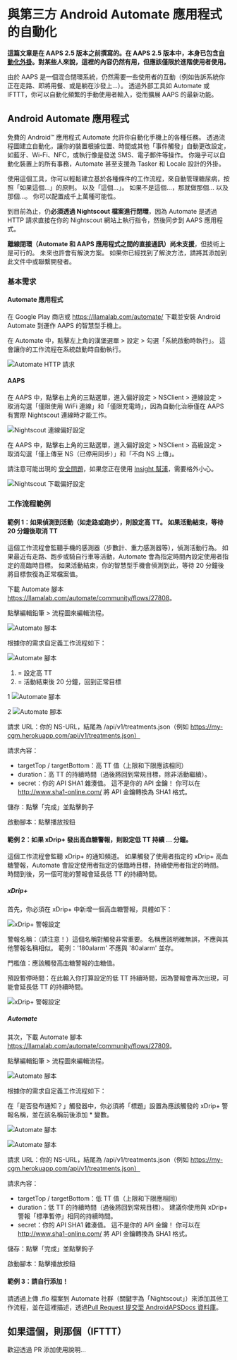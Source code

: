 # 與第三方 Android Automate 應用程式的自動化

**這篇文章是在 AAPS 2.5 版本之前撰寫的。在 AAPS 2.5 版本中，本身已包含[自動化外掛](../DailyLifeWithAaps/Automations.md)。對某些人來說，這裡的內容仍然有用，但應該僅限於進階使用者使用。**

由於 AAPS 是一個混合閉環系統，仍然需要一些使用者的互動（例如告訴系統你正在走路、即將用餐、或是躺在沙發上...）。 透過外部工具如 Automate 或 IFTTT，你可以自動化頻繁的手動使用者輸入，從而擴展 AAPS 的最新功能。

## Android Automate 應用程式

免費的 Android™ 應用程式 Automate 允許你自動化手機上的各種任務。 透過流程圖建立自動化，讓你的裝置根據位置、時間或其他「事件觸發」自動更改設定，如藍牙、Wi-Fi、NFC，或執行像是發送 SMS、電子郵件等操作。 你幾乎可以自動化裝置上的所有事務，Automate 甚至支援為 Tasker 和 Locale 設計的外掛。

使用這個工具，你可以輕鬆建立基於各種條件的工作流程，來自動管理糖尿病，按照「如果這個...」的原則。 以及「這個...」。 如果不是這個...，那就做那個... 以及那個...。 你可以配置成千上萬種可能性。

到目前為止，仍**必須透過 Nightscout 檔案進行閉環**，因為 Automate 是透過 HTTP 請求直接在你的 Nightscout 網站上執行指令，然後同步到 AAPS 應用程式。

**離線閉環（Automate 和 AAPS 應用程式之間的直接通訊）尚未支援**，但技術上是可行的。 未來也許會有解決方案。 如果你已經找到了解決方法，請將其添加到此文件中或聯繫開發者。

### 基本需求

#### Automate 應用程式

在 Google Play 商店或 <https://llamalab.com/automate/> 下載並安裝 Android Automate 到運作 AAPS 的智慧型手機上。

在 Automate 中，點擊左上角的漢堡選單 > 設定 > 勾選「系統啟動時執行」。 這會讓你的工作流程在系統啟動時自動執行。

![Automate HTTP 請求](../images/automate-app2.png)

#### AAPS

在 AAPS 中，點擊右上角的三點選單，進入偏好設定 > NSClient > 連線設定 > 取消勾選「僅限使用 WiFi 連線」和「僅限充電時」，因為自動化治療僅在 AAPS 有實際 Nightscout 連線時才能工作。

![Nightscout 連線偏好設定](../images/automate-aaps1.jpg)

在 AAPS 中，點擊右上角的三點選單，進入偏好設定 > NSClient > 高級設定 > 取消勾選「僅上傳至 NS（已停用同步）」和「不向 NS 上傳」。

請注意可能出現的 [安全問題](../SettingUpAaps/Nightscout.md#security-considerations)，如果您正在使用 [Insight 幫浦](../CompatiblePumps/Accu-Chek-Insight-Pump.md#settings-in-aaps)，需要格外小心。

![Nightscout 下載偏好設定](../images/automate-aaps2.jpg)

### 工作流程範例

#### 範例 1：如果偵測到活動（如走路或跑步），則設定高 TT。 如果活動結束，等待 20 分鐘後取消 TT

這個工作流程會監聽手機的感測器（步數計、重力感測器等），偵測活動行為。 如果最近有走路、跑步或騎自行車等活動，Automate 會為指定時間內設定使用者指定的高臨時目標。 如果活動結束，你的智慧型手機會偵測到此，等待 20 分鐘後將目標恢復為正常檔案值。

下載 Automate 腳本 <https://llamalab.com/automate/community/flows/27808>。

點擊編輯鉛筆 > 流程圖來編輯流程。

![Automate 腳本](../images/automate-app3.png)

根據你的需求自定義工作流程如下：

![Automate 腳本](../images/automate-app6.png)

1. = 設定高 TT
2. = 活動結束後 20 分鐘，回到正常目標

1 ![Automate 腳本](../images/automate-app1.png)

2 ![Automate 腳本](../images/automate-app5.png)

請求 URL：你的 NS-URL，結尾為 /api/v1/treatments.json（例如 https://my-cgm.herokuapp.com/api/v1/treatments.json）

請求內容：

* targetTop / targetBottom：高 TT 值（上限和下限應該相同）
* duration：高 TT 的持續時間（過後將回到常規目標，除非活動繼續）。 
* secret：你的 API SHA1 雜湊值。 這不是你的 API 金鑰！ 你可以在<http://www.sha1-online.com/> 將 API 金鑰轉換為 SHA1 格式。

儲存：點擊「完成」並點擊鉤子

啟動腳本：點擊播放按鈕

#### 範例 2：如果 xDrip+ 發出高血糖警報，則設定低 TT 持續 ... 分鐘。

這個工作流程會監聽 xDrip+ 的通知頻道。 如果觸發了使用者指定的 xDrip+ 高血糖警報，Automate 會設定使用者指定的低臨時目標，持續使用者指定的時間。 時間到後，另一個可能的警報會延長低 TT 的持續時間。

##### xDrip+

首先，你必須在 xDrip+ 中新增一個高血糖警報，具體如下：

![xDrip+ 警報設定](../images/automate-xdrip1.png)

警報名稱：（請注意！）這個名稱對觸發非常重要。 名稱應該明確無誤，不應與其他警報名稱相似。 範例：'180alarm' 不應與 '80alarm' 並存。

門檻值：應該觸發高血糖警報的血糖值。

預設暫停時間：在此輸入你打算設定的低 TT 持續時間，因為警報會再次出現，可能會延長低 TT 的持續時間。

![xDrip+ 警報設定](../images/automate-xdrip2.png)

##### Automate

其次，下載 Automate 腳本 <https://llamalab.com/automate/community/flows/27809>。

點擊編輯鉛筆 > 流程圖來編輯流程。

![Automate 腳本](../images/automate-app3.png)

根據你的需求自定義工作流程如下：

在「是否發布通知？」觸發器中，你必須將「標題」設置為應該觸發的 xDrip+ 警報名稱，並在該名稱前後添加 * 變數。

![Automate 腳本](../images/automate-app7.png)

![Automate 腳本](../images/automate-app4.png)

請求 URL：你的 NS-URL，結尾為 /api/v1/treatments.json（例如 https://my-cgm.herokuapp.com/api/v1/treatments.json）

請求內容：

* targetTop / targetBottom：低 TT 值（上限和下限應相同）
* duration：低 TT 的持續時間（過後將回到常規目標）。 建議你使用與 xDrip+ 警報「標準暫停」相同的持續時間。
* secret：你的 API SHA1 雜湊值。 這不是你的 API 金鑰！ 你可以在<http://www.sha1-online.com/> 將 API 金鑰轉換為 SHA1 格式。

儲存：點擊「完成」並點擊鉤子

啟動腳本：點擊播放按鈕

#### 範例 3：請自行添加！

請透過上傳 .flo 檔案到 Automate 社群（關鍵字為「Nightscout」）來添加其他工作流程，並在這裡描述，透過[Pull Request 提交至 AndroidAPSDocs 資料庫](../SupportingAaps/HowToEditTheDocs.md)。

## 如果這個，則那個（IFTTT）

歡迎透過 PR 添加使用說明...